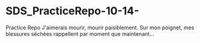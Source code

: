 # SDS_PracticeRepo-10-14-
Practice Repo 
J'aimerais mourir, mourir paisiblement. 
Sur mon poignet, mes blessures séchées rappellent par moment que maintenant...

